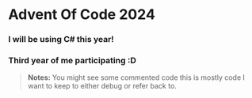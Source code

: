 # Advent Of Code 2024

### I will be using C# this year!


### Third year of me participating :D

> **Notes:**
> You might see some commented code this is mostly code I want to keep to either debug or refer back to.
